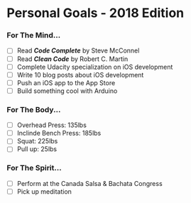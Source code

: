 # Personal Goals - 2018 Edition

### For The Mind...

- [ ] Read <b><i>Code Complete</i></b> by Steve McConnel
- [ ] Read <b><i>Clean Code</i></b> by Robert C. Martin
- [ ] Complete Udacity specialization on iOS development
- [ ] Write 10 blog posts about iOS development
- [ ] Push an iOS app to the App Store
- [ ] Build something cool with Arduino

### For The Body...

- [ ] Overhead Press: 135lbs
- [ ] Inclinde Bench Press: 185lbs
- [ ] Squat: 225lbs
- [ ] Pull up: 25lbs

### For The Spirit...

- [ ] Perform at the Canada Salsa & Bachata Congress
- [ ] Pick up meditation
